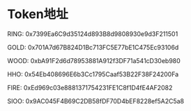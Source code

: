 # Token地址

RING: 0x7399Ea6C9d35124d893B8d9808930e9d3F211501



GOLD: 0x701A7d67B824D1Bc713FC5E77bE1C475Ec93106d

WOOD: 0xbA91F2d6d78953881A912f3DF71a541cD30eb980

HHO: 0x54Eb408696E6b3Cc1795Caaf53B22F38F24200Fa

FIRE: 0xEd969c03e8881371754231FE1C8f1D4fE4AF2082

SIOO: 0x9AC045F4B69C2DB58fDF70D4bEF8228ef5A2C5a8
